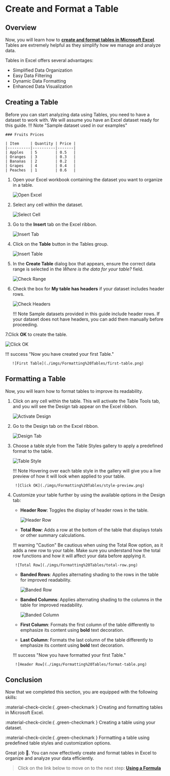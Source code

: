 # Create and Format a Table

## Overview

Now, you will learn how to **[create and format tables in Microsoft Excel](https://support.microsoft.com/en-us/office/create-and-format-tables-e81aa349-b006-4f8a-9806-5af9df0ac664)**. Tables are extremely helpful as they simplify how we manage and analyze data.

Tables in Excel offers several advantages:

- Simplified Data Organization
- Easy Data Filtering
- Dynamic Data Formatting
- Enhanced Data Visualization

## Creating a Table

Before you can start analyzing data using Tables, you need to have a dataset to work with. We will assume you have an Excel dataset ready for this guide.
!!! Note "Sample dataset used in our examples"

    ### Fruits Prices

    | Item     | Quantity | Price |
    |----------|----------|-------|
    | Apples   | 5        | 0.5   |
    | Oranges  | 3        | 0.3   |
    | Bananas  | 2        | 0.2   |
    | Grapes   | 4        | 0.4   |
    | Peaches  | 1        | 0.6   |

1. Open your Excel workbook containing the dataset you want to organize in a table.

    ![Open Excel](./imgs/Formatting%20Tables/open-excel.png)

2. Select any cell within the dataset.

    ![Select Cell](./imgs/Formatting%20Tables/select-data.png)

3. Go to the **Insert** tab on the Excel ribbon.

    ![Insert Tab](./imgs/Formatting%20Tables/insert-tab.png)

4. Click on the **Table** button in the Tables group.

    ![Insert Table](./imgs/Formatting%20Tables/table-button.png)

5. In the **Create Table** dialog box that appears, ensure the correct data range is selected in the *Where is the data for your table?* field.

    ![Check Range](./imgs/Formatting%20Tables/check-range.png)

6. Check the box for **My table has headers** if your dataset includes header rows.

    ![Check Headers](./imgs/Formatting%20Tables/check-header.png)

    !!! Note
        Sample datasets provided in this guide include header rows. If your dataset does not have headers, you can add them manually before proceeding.

7.Click **OK** to create the table.

![Click OK](./imgs/Formatting%20Tables/click-ok.png)

!!! success "Now you have created your first Table."

       ![First Table](./imgs/Formatting%20Tables/first-table.png)

## Formatting a Table

Now, you will learn how to format tables to improve its readability.

1. Click on any cell within the table. This will activate the Table Tools tab, and you will see the Design tab appear on the Excel ribbon.

    ![Activate Design](./imgs/Formatting%20Tables/activate-design.png)

2. Go to the Design tab on the Excel ribbon.

    ![Design Tab](./imgs/Formatting%20Tables/design-tab.png)

3. Choose a table style from the Table Styles gallery to apply a predefined format to the table.

    ![Table Style](./imgs/Formatting%20Tables/table-styles.png)

    !!! Note
        Hovering over each table style in the gallery will give you a live preview of how it will look when applied to your table.

        ![Click OK](./imgs/Formatting%20Tables/style-preview.png)

4. Customize your table further by using the available options in the Design tab:
    - **Header Row**: Toggles the display of header rows in the table.

        ![Header Row](./imgs/Formatting%20Tables/header-row.png)

    - **Total Row**: Adds a row at the bottom of the table that displays totals or other summary calculations.

    !!! warning "Caution"
        Be cautious when using the Total Row option, as it adds a new row to your table. Make sure you understand how the total row functions and how it will affect your data before applying it.

        ![Total Row](./imgs/Formatting%20Tables/total-row.png)

    - **Banded Rows**: Applies alternating shading to the rows in the table for improved readability.

        ![Banded Row](./imgs/Formatting%20Tables/banded-row.png)

    - **Banded Columns**: Applies alternating shading to the columns in the table for improved readability.

        ![Banded Column](./imgs/Formatting%20Tables/banded-column.png)

    - **First Column**: Formats the first column of the table differently to emphasize its content using **bold** text decoration.

    - **Last Column**: Formats the last column of the table differently to emphasize its content using **bold** text decoration.

    !!! success "Now you have formatted your first Table."

        ![Header Row](./imgs/Formatting%20Tables/format-table.png)

## Conclusion

Now that we completed this section, you are equipped with the following skills:

:material-check-circle:{ .green-checkmark } Creating and formatting tables in Microsoft Excel.

:material-check-circle:{ .green-checkmark } Creating a table using your dataset.

:material-check-circle:{ .green-checkmark } Formatting a table using predefined table styles and customization options.

Great job 🤗. You can now effectively create and format tables in Excel to organize and analyze your data efficiently.

> Click on the link below to move on to the next step: **[Using a Formula](using-formulas.md)**

